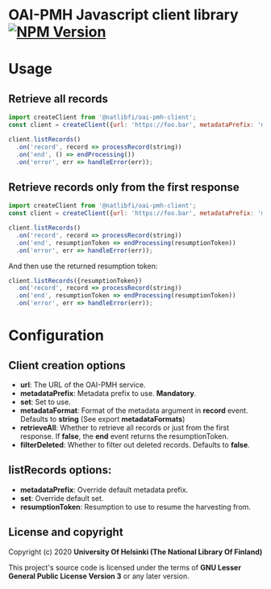 # OAI-PMH Javascript client library [![NPM Version](https://img.shields.io/npm/v/@natlibfi/oai-pmh-client.svg)](https://npmjs.org/package/@natlibfi/oai-pmh-client)

# Usage
## Retrieve all records
```js
import createClient from '@natlibfi/oai-pmh-client';
const client = createClient({url: 'https://foo.bar', metadataPrefix: 'marc'});

client.listRecords()
  .on('record', record => processRecord(string))
  .on('end', () => endProcessing())
  .on('error', err => handleError(err));
```
## Retrieve records only from the first response
```js
import createClient from '@natlibfi/oai-pmh-client';
const client = createClient({url: 'https://foo.bar', metadataPrefix: 'marc', retrieveAll: false});

client.listRecords()
  .on('record', record => processRecord(string))
  .on('end', resumptionToken => endProcessing(resumptionToken))
  .on('error', err => handleError(err));
```

And then use the returned resumption token:
```js
client.listRecords({resumptionToken})
  .on('record', record => processRecord(string))
  .on('end', resumptionToken => endProcessing(resumptionToken))
  .on('error', err => handleError(err));
```

# Configuration
## Client creation options
- **url**: The URL of the OAI-PMH service.
- **metadataPrefix**: Metadata prefix to use. **Mandatory**.
- **set**: Set to use.
- **metadataFormat**: Format of the metadata argument in **record** event. Defaults to **string** (See export **metadataFormats**)
- **retrieveAll**: Whether to retrieve all records or just from the first response. If **false**, the **end** event returns the resumptionToken.
- **filterDeleted**: Whether to filter out deleted records. Defaults to **false**.
## listRecords options:
- **metadataPrefix**: Override default metadata prefix.
- **set**: Override default set.
- **resumptionToken**: Resumption to use to resume the harvesting from.
## License and copyright

Copyright (c) 2020 **University Of Helsinki (The National Library Of Finland)**

This project's source code is licensed under the terms of **GNU Lesser General Public License Version 3** or any later version.
